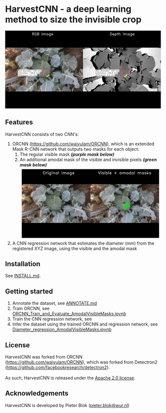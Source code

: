 # HarvestCNN - a deep learning method to size the invisible crop
![Size the invisible crop](./demo/20200819_143612133900_plant1188_rgb_trigger002.png?raw=true)


## Features
HarvestCNN consists of two CNN's: 
<br/>
1. ORCNN (https://github.com/waiyulam/ORCNN), which is an extended Mask R-CNN network that outputs two masks for each object:
   1. The regular visible mask ***(purple mask below)***
   2. An additional amodal mask of the visible and invisible pixels ***(green mask below)*** <br/>
![Amodal_Visible_Masks](./demo/20200819_143612133900_plant1188_rgb_trigger002_amodal_visible_masks.png?raw=true)
2. A CNN regression network that estimates the diameter (mm) from the registered XYZ image, using the visible and the amodal mask


## Installation
See [INSTALL.md](INSTALL.md).


## Getting started
1. Annotate the dataset, see [ANNOTATE.md](ANNOTATE.md)
2. Train ORCNN, see [ORCNN_Train_and_Evaluate_AmodalVisibleMasks.ipynb](ORCNN_Train_and_Evaluate_AmodalVisibleMasks.ipynb)
3. Train the CNN regression network, see 
4. Infer the dataset using the trained ORCNN and regression network, see [Diameter_regression_AmodalVisibleMasks.ipynb](Diameter_regression_AmodalVisibleMasks.ipynb)


## License
HarvestCNN was forked from ORCNN (https://github.com/waiyulam/ORCNN), which was forked from Detectron2 (https://github.com/facebookresearch/detectron2). <br/> <br/>
As such, HarvestCNN is released under the [Apache 2.0 license](LICENSE). <br/>


## Acknowledgements
HarvestCNN is developed by Pieter Blok (pieter.blok@wur.nl)
